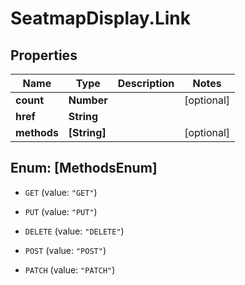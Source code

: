 # SeatmapDisplay.Link

## Properties

Name | Type | Description | Notes
------------ | ------------- | ------------- | -------------
**count** | **Number** |  | [optional] 
**href** | **String** |  | 
**methods** | **[String]** |  | [optional] 



## Enum: [MethodsEnum]


* `GET` (value: `"GET"`)

* `PUT` (value: `"PUT"`)

* `DELETE` (value: `"DELETE"`)

* `POST` (value: `"POST"`)

* `PATCH` (value: `"PATCH"`)




